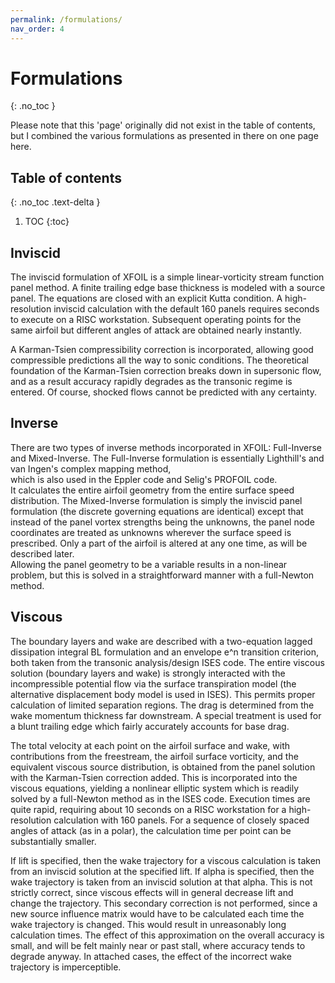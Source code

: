 ```yaml
---
permalink: /formulations/
nav_order: 4
---
```


# Formulations
{: .no_toc }

Please note that this 'page' originally did not exist in the table of contents, but I combined the
various formulations as presented in there on one page here.

## Table of contents
{: .no_toc .text-delta }

1. TOC
{:toc}

## Inviscid

The inviscid formulation of XFOIL is a simple linear-vorticity stream
function panel method.  A finite trailing edge base thickness is modeled
with a source panel.  The equations are closed with an explicit Kutta
condition.  A high-resolution inviscid calculation with the default 
160 panels requires seconds to execute on a RISC workstation.  Subsequent 
operating points for the same airfoil but different angles of attack 
are obtained nearly instantly.

A Karman-Tsien compressibility correction is incorporated, allowing
good compressible predictions all the way to sonic conditions.  The
theoretical foundation of the Karman-Tsien correction breaks down
in supersonic flow, and as a result accuracy rapidly degrades as the
transonic regime is entered.  Of course, shocked flows cannot be
predicted with any certainty.

## Inverse

There are two types of inverse methods incorporated in XFOIL:
Full-Inverse and Mixed-Inverse. The Full-Inverse formulation
is essentially Lighthill's and van Ingen's complex mapping method,  
which is also used in the Eppler code and Selig's PROFOIL code.  
It calculates the entire airfoil geometry from the entire surface
speed distribution. The Mixed-Inverse formulation is simply
the inviscid panel formulation (the discrete governing equations
are identical) except that instead of the panel vortex strengths
being the unknowns, the panel node coordinates are treated as
unknowns wherever the surface speed is prescribed. Only a part
of the airfoil is altered at any one time, as will be described later.  
Allowing the panel geometry to be a variable results in a non-linear
problem, but this is solved in a straightforward manner with
a full-Newton method.


## Viscous

The boundary layers and wake are described with a two-equation lagged
dissipation integral BL formulation and an envelope e^n transition
criterion, both taken from the transonic analysis/design ISES code.
The entire viscous solution (boundary layers and wake) is strongly
interacted with the incompressible potential flow via the surface
transpiration model (the alternative displacement body model is used
in ISES). This permits proper calculation of limited separation regions.
The drag is determined from the wake momentum thickness far downstream.
A special treatment is used for a blunt trailing edge which fairly
accurately accounts for base drag.

The total velocity at each point on the airfoil surface and wake, with
contributions from the freestream, the airfoil surface vorticity, and
the equivalent viscous source distribution, is obtained from the panel
solution with the Karman-Tsien correction added. This is incorporated
into the viscous equations, yielding a nonlinear elliptic system
which is readily solved by a full-Newton method as in the ISES code.
Execution times are quite rapid, requiring about 10 seconds on a RISC
workstation for a high-resolution calculation with 160 panels. For a
sequence of closely spaced angles of attack (as in a polar), the
calculation time per point can be substantially smaller.

If lift is specified, then the wake trajectory for a viscous calculation
is taken from an inviscid solution at the specified lift. If alpha is
specified, then the wake trajectory is taken from an inviscid solution
at that alpha. This is not strictly correct, since viscous effects will
in general decrease lift and change the trajectory. This secondary
correction is not performed, since a new source influence matrix would
have to be calculated each time the wake trajectory is changed. This
would result in unreasonably long calculation times. The effect of this
approximation on the overall accuracy is small, and will be felt mainly
near or past stall, where accuracy tends to degrade anyway. In attached
cases, the effect of the incorrect wake trajectory is imperceptible.
